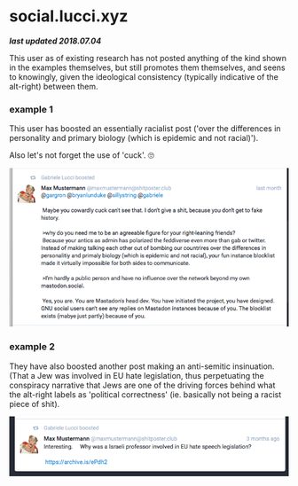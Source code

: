 # social.lucci.xyz

***last updated 2018.07.04***

This user as of existing research has not posted anything of the kind shown in the examples themselves, but still promotes them themselves, and seens to knowingly, given the ideological consistency (typically indicative of the  alt-right) between them.

### example 1

This user has boosted an essentially racialist post ('over the differences in personality and primary biology (which is epidemic and not racial)'). 

Also let's not forget the use of 'cuck'. 🙄

![](1.png)

### example 2

They have also boosted another post making an anti-semitic insinuation. (That a Jew was involved in EU hate legislation, thus perpetuating the conspiracy narrative that Jews are one of the driving forces behind what the alt-right labels as 'political correctness' (ie. basically not being a racist piece of shit).

![](2.png)